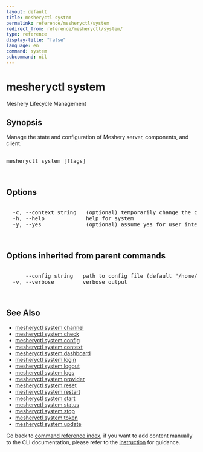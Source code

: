 ```yaml
---
layout: default
title: mesheryctl-system
permalink: reference/mesheryctl/system
redirect_from: reference/mesheryctl/system/
type: reference
display-title: "false"
language: en
command: system
subcommand: nil
---
```


# mesheryctl system

Meshery Lifecycle Management

## Synopsis

Manage the state and configuration of Meshery server, components, and client.

<pre class='codeblock-pre'>
<div class='codeblock'>
mesheryctl system [flags]

</div>
</pre>

## Options

<pre class='codeblock-pre'>
<div class='codeblock'>
  -c, --context string   (optional) temporarily change the current context.
  -h, --help             help for system
  -y, --yes              (optional) assume yes for user interactive prompts.

</div>
</pre>

## Options inherited from parent commands

<pre class='codeblock-pre'>
<div class='codeblock'>
      --config string   path to config file (default "/home/runner/.meshery/config.yaml")
  -v, --verbose         verbose output

</div>
</pre>

## See Also

- [mesheryctl system channel](/reference/mesheryctl/system/channel)
- [mesheryctl system check](/reference/mesheryctl/system/check)
- [mesheryctl system config](/reference/mesheryctl/system/config)
- [mesheryctl system context](/reference/mesheryctl/system/context)
- [mesheryctl system dashboard](/reference/mesheryctl/system/dashboard)
- [mesheryctl system login](/reference/mesheryctl/system/login)
- [mesheryctl system logout](/reference/mesheryctl/system/logout)
- [mesheryctl system logs](/reference/mesheryctl/system/logs)
- [mesheryctl system provider](/reference/mesheryctl/system/provider)
- [mesheryctl system reset](/reference/mesheryctl/system/reset)
- [mesheryctl system restart](/reference/mesheryctl/system/restart)
- [mesheryctl system start](/reference/mesheryctl/system/start)
- [mesheryctl system status](/reference/mesheryctl/system/status)
- [mesheryctl system stop](/reference/mesheryctl/system/stop)
- [mesheryctl system token](/reference/mesheryctl/system/token)
- [mesheryctl system update](/reference/mesheryctl/system/update)

Go back to [command reference index](/reference/mesheryctl/), if you want to add content manually to the CLI documentation, please refer to the [instruction](/project/contributing/contributing-cli#preserving-manually-added-documentation) for guidance.
